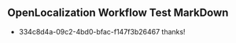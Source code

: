 ## OpenLocalization Workflow Test MarkDown
* 334c8d4a-09c2-4bd0-bfac-f147f3b26467 
thanks!<!--HONumber=Mar16_HO4-->
